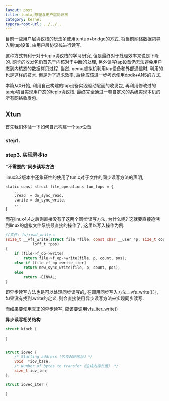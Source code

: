 ```yaml
---
layout: post
title: tuntap原理与用户层协议栈
category: kernel
typora-root-url: ../../..
---
```


目前一些用户层协议栈的玩法多使用tuntap+bridge的方式, 将当前网络数据包导入到tap设备, 由用户层协议栈进行读写.

这种方式有利于对于tcpip协议栈的学习研究, 但是最终对于处理效率来说是下降的. 网卡的收发包仍首先于内核对于中断的处理, 另外读写tap设备仍无法避免用户态到内核态的数据拷贝过程. 当然, qemu虚拟机利用tap设备和外部通信时, 利用的也是这样的技术. 但是为了追求效率, 后续应该进一步考虑使用dpdk+ANS的方式.

本篇从0开始, 利用自己构建的tap设备实现驱动层面的收发包, 再利用修改过的tapip项目实现用户态的tcpip协议栈, 最终完全通过一套自定义的系统实现本机的所有网络收发包.

## Xtun

首先我们体验一下如何自己构建一个tap设备.

### step1. 



### step3. 实现异步io

**"不需要的"同步读写方法**

linux3.2版本中还象征性的使用了tun.c对于文件的同步读写方法的声明, 

```
static const struct file_operations tun_fops = {
	...
	.read  = do_sync_read,
	.write = do_sync_write,
	...
}
```

而在linux4.4之后则直接没有了这两个同步读写方法. 为什么呢? 这就要直接追溯到linux的虚拟文件系统最直接的操作了, 这里以写入操作为例:

```c
//文件: fs/read_write.c
ssize_t __vfs_write(struct file *file, const char __user *p, size_t count,
		    loff_t *pos)
{
	if (file->f_op->write)
		return file->f_op->write(file, p, count, pos);
	else if (file->f_op->write_iter)
		return new_sync_write(file, p, count, pos);
	else
		return -EINVAL;
}
```

即异步读写方法也是可以处理同步读写的, 在调用同步写入方法__vfs_write()时, 如果没有找到.write的定义, 则会直接使用异步读写方法来实现同步读写.

而如果要使用真正的异步读写, 应该要调用vfs_iter_write()

**异步读写相关结构**

```c
struct kiocb {
    
}


struct iovec {
	/* Starting address (内存起始地址）*/
	void  *iov_base;   
	/* Number of bytes to transfer（这块内存长度） */
	size_t iov_len;    
};

struct iovec_iter {
    
}
```

